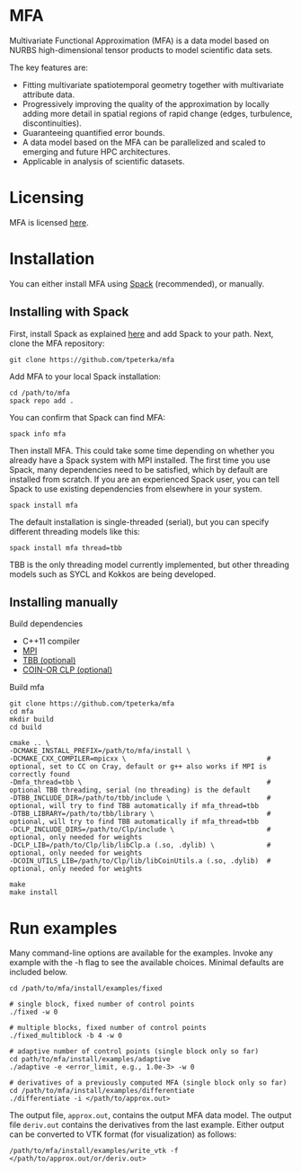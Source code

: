 # MFA

Multivariate Functional Approximation (MFA) is a data model based on NURBS high-dimensional tensor products to model scientific data sets.

The key features are:

- Fitting multivariate spatiotemporal geometry together with multivariate attribute data.
- Progressively improving the quality of the approximation by locally adding more detail in
  spatial regions of rapid change (edges, turbulence, discontinuities).
- Guaranteeing quantified error bounds.
- A data model based on the MFA can be parallelized and
    scaled to emerging and future HPC architectures.
- Applicable in analysis of scientific datasets.

# Licensing

MFA is licensed [here](./COPYING).

# Installation

You can either install MFA using [Spack](https://spack.readthedocs.io/en/latest/) (recommended), or manually.

## Installing with Spack

First, install Spack as explained [here](https://spack.readthedocs.io/en/latest/getting_started.html) and add Spack to
your path. Next, clone the MFA repository:

```
git clone https://github.com/tpeterka/mfa
```

Add MFA to your local Spack installation:

```
cd /path/to/mfa
spack repo add .
```

You can confirm that Spack can find MFA:
```
spack info mfa
```

Then install MFA. This could take some time depending on whether you already have a Spack system with MPI
installed. The first time you use Spack, many dependencies need to be satisfied, which by default are installed from
scratch. If you are an experienced Spack user, you can tell Spack to use existing dependencies from
elsewhere in your system.

```
spack install mfa
```

The default installation is single-threaded (serial), but you can specify different threading models like this:

```
spack install mfa thread=tbb
```

TBB is the only threading model currently implemented, but other threading models such as SYCL and Kokkos are being developed.

## Installing manually

Build dependencies

- C++11 compiler
- [MPI](http://www.mpich.org)
- [TBB (optional)](https://www.threadingbuildingblocks.org)
- [COIN-OR CLP (optional)](https://projects.coin-or.org/Clp)

Build mfa

```
git clone https://github.com/tpeterka/mfa
cd mfa
mkdir build
cd build

cmake .. \
-DCMAKE_INSTALL_PREFIX=/path/to/mfa/install \
-DCMAKE_CXX_COMPILER=mpicxx \                                   # optional, set to CC on Cray, default or g++ also works if MPI is correctly found
-Dmfa_thread=tbb \                                              # optional TBB threading, serial (no threading) is the default
-DTBB_INCLUDE_DIR=/path/to/tbb/include \                        # optional, will try to find TBB automatically if mfa_thread=tbb
-DTBB_LIBRARY=/path/to/tbb/library \                            # optional, will try to find TBB automatically if mfa_thread=tbb
-DCLP_INCLUDE_DIRS=/path/to/Clp/include \                       # optional, only needed for weights
-DCLP_LIB=/path/to/Clp/lib/libClp.a (.so, .dylib) \             # optional, only needed for weights
-DCOIN_UTILS_LIB=/path/to/Clp/lib/libCoinUtils.a (.so, .dylib)  # optional, only needed for weights

make
make install
```
# Run examples

Many command-line options are available for the examples. Invoke any example with the
-h flag to see the available choices. Minimal defaults are included below.

```
cd /path/to/mfa/install/examples/fixed

# single block, fixed number of control points
./fixed -w 0

# multiple blocks, fixed number of control points
./fixed_multiblock -b 4 -w 0

# adaptive number of control points (single block only so far)
cd path/to/mfa/install/examples/adaptive
./adaptive -e <error_limit, e.g., 1.0e-3> -w 0

# derivatives of a previously computed MFA (single block only so far)
cd /path/to/mfa/install/examples/differentiate
./differentiate -i </path/to/approx.out>
```

The output file, `approx.out`, contains the output MFA data model. The output
file `deriv.out` contains the derivatives from the last example. Either output
can be converted to VTK format (for visualization) as follows:

```
/path/to/mfa/install/examples/write_vtk -f </path/to/approx.out/or/deriv.out>
```


